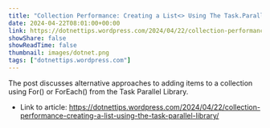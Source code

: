 ```yaml
---
title: "Collection Performance: Creating a List<> Using The Task.Parallel Library"
date: 2024-04-22T08:01:00+00:00
link: https://dotnettips.wordpress.com/2024/04/22/collection-performance-creating-a-list-using-the-task-parallel-library/
showShare: false
showReadTime: false
thumbnail: images/dotnet.png
tags: ["dotnettips.wordpress.com"]
---
```

The post discusses alternative approaches to adding items to a collection using For() or ForEach() from the Task Parallel Library.

- Link to article: https://dotnettips.wordpress.com/2024/04/22/collection-performance-creating-a-list-using-the-task-parallel-library/